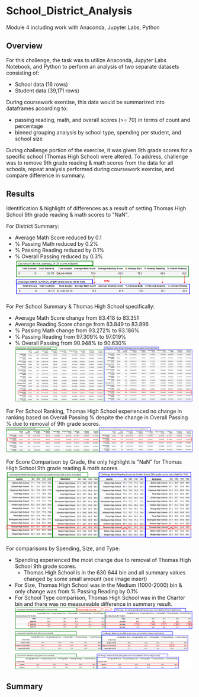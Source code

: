 # School_District_Analysis
Module 4 including work with Anaconda, Jupyter Labs, Python
<!---There is a title, and there are multiple sections (2 pt).
<!---Each section has a heading and subheading (3 pt).
<!---Links to images are working, and code is formatted and displayed correctly (2 pt).
<!---Analysis (18 points)
<!---The written analysis has the following:--->

<!---Overview of the school district analysis:
The purpose of this analysis is well defined (3 pt).--->
## Overview
For this challenge, the task was to utilize Anaconda, Jupyter Labs Notebook, and Python to perform an analysis of two separate datasets consisting of:
- School data (16 rows)
- Student data (39,171 rows)

During coursework exercise, this data would be summarized into dataframes according to:
- passing reading, math, and overall scores (>= 70) in terms of count and percentage
- binned grouping analysis by school type, spending per student, and school size

During challenge portion of the exercise, it was given 9th grade scores for a specific school (Thomas High School) were altered.  To address, challenge was to remove 9th grade reading & math scores from the data for all schools, repeat analysis performed during coursework exercise, and compare difference in summary.

<!---Results:
There is a bulleted list that addresses how each of the seven school district metrics was affected by the changes in the data (10 pt).--->
## Results
Identification & highlight of differences as a result of setting Thomas High School 9th grade reading & math scores to "NaN".

For District Summary:
- Average Math Score reduced by 0.1
- % Passing Math reduced by 0.2%
- % Passing Reading reduced by 0.1%
- % Overall Passing reduced by 0.3%
![district_summary_df_comparison](/resources/district_summary_df_comparison.PNG)

For Per School Summary & Thomas High School specifically:
- Average Math Score change from 83.418 to 83.351
- Average Reading Score change from 83.849 to 83.896
- % Passing Math change from 93.272% to 93.186%
- % Passing Reading from 97.309% to 97.019%
- % Overall Passing from 90.948% to 90.630%
![per_school_summary_df_comparison](/resources/per_school_summary_df_comparison.PNG)

For Per School Ranking, Thomas High School experienced no change in ranking based on Overall Passing % despite the change in Overall Passing % due to removal of 9th grade scores.
![TOP_per_school_summary_df_comparison](/resources/TOP_per_school_summary_df_comparison.PNG)

For Score Comparison by Grade, the only highlight is "NaN" for Thomas High School 9th grade reading & math scores.
![scores_by_grade_comparison](/resources/scores_by_grade_comparison.PNG)

For comparisons by Spending, Size, and Type:
- Spending experienced the most change due to removal of Thomas High School 9th grade scores.
  - Thomas High School is in the $630~$644 bin and all summary values changed by some small amount (see image insert)
- For Size, Thomas High School was in the Medium (1000-2000) bin & only change was from % Passing Reading by 0.1%
- For School Type comparison, Thomas High School was in the Charter bin and there was no measureable difference in summary result.
![comparison_by_spending-size-type](/resources/comparison_by_spending-size-type.PNG)

<!---Summary:
There is a statement summarizing four major changes to the school district analysis after reading and math scores have been replaced (5 pt).--->
## Summary



